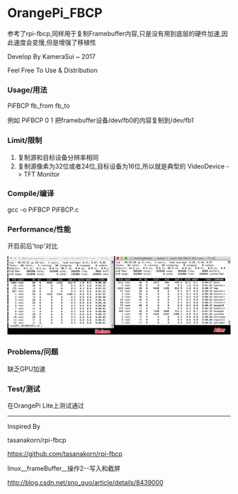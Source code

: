 # OrangePi_FBCP

参考了rpi-fbcp,同样用于复制Framebuffer内容,只是没有用到底层的硬件加速,因此速度会变慢,但是增强了移植性

Develop By KameraSui ~
2017

Feel Free To Use & Distribution



### Usage/用法

PiFBCP   fb_from   fb_to

例如   PiFBCP 0 1 把framebuffer设备/dev/fb0的内容复制到/dev/fb1



### Limit/限制

1. 复制源和目标设备分辨率相同
2. 复制源像素为32位或者24位,目标设备为16位,所以就是典型的 VideoDevice -> TFT Monitor



### Compile/编译

gcc -o  PiFBCP PiFBCP.c



### Performance/性能

开启前后'top'对比

![top_comp](mdfiles/top_comp.png)



### Problems/问题

缺乏GPU加速



### Test/测试

在OrangePi Lite上测试通过



------

Inspired By

tasanakorn/rpi-fbcp

https://github.com/tasanakorn/rpi-fbcp

linux__frameBuffer__操作2--写入和截屏

http://blog.csdn.net/sno_guo/article/details/8439000